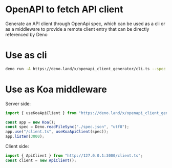 # OpenAPI to fetch API client

Generate an API client through OpenApi spec, which can be used as a cli or as a middleware to provide a remote client entry that can be directly referenced by Deno

# Use as cli

```sh
deno run -A https://deno.land/x/openapi_client_generator/cli.ts --spec https://xxx.xxx.xxx/you_spec_json_url --out client.ts
```

# Use as Koa middleware

Server side:

```ts
import { useKoaApiClient } from "https://deno.land/x/openapi_client_generator@latest/koa.ts";

const app = new Koa();
const spec = Deno.readFileSync("./spec.json", "utf8");
app.use("/client.ts", useKoaApiClient(spec));
app.listen(3000);
```

Client side:

```ts
import { ApiClient } from "http://127.0.0.1:3000/client.ts";
const client = new ApiClient();
```
